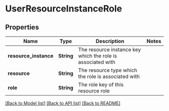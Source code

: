 # UserResourceInstanceRole

## Properties

Name | Type | Description | Notes
------------ | ------------- | ------------- | -------------
**resource_instance** | **String** | The resource instance key which the role is associated with | 
**resource** | **String** | The resource type which the role is associated with | 
**role** | **String** | The role key of this resource role | 

[[Back to Model list]](../README.md#documentation-for-models) [[Back to API list]](../README.md#documentation-for-api-endpoints) [[Back to README]](../README.md)


